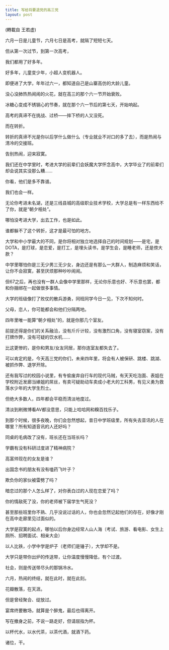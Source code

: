```yaml
---
title: 写给将要退党的高三党
layout: post
---
```



(轉載自 <a herf="http://hanhan.qq.com/hanhan/one/one243m.htm#page1">王若虚</a>)

六月一日是儿童节，六月七日是高考，就隔了短短七天。

但从第一次过节，到第一次高考，

我们都用了好多年。

好多年，儿童变少年，小超人变机器人。

即便进了大学，年年过六一，都知道自己是山寨高仿的大龄儿童。

没心没肺热热闹闹的火花，就在高三的那个六一节开始衰败。

冰糖心变成不锈钢心的节奏，就在那个六一节后的第七天，开始响起。

高考的真谛不在挑战、过桥——摔下桥的人又没死。

而在转折。

转折的真谛不光是你以后学什么做什么（专业就业不对口的多了去），而是热闹与清冷的交接班。

告别热闹，迎来寂寞。

我们还在中学里时，考进大学的前辈们会妖魔大学怀念高中，大学毕业了的前辈们却会说其实没那么糟……

你看，他们是多不靠谱。

我们也会一样。

无论你考进未名湖，还是三线县城的高级职业技术学校，大学总是有一样东西给不了你，就是“朝夕相处”。

哪怕没考进大学，出去工作，也是如此。

谁都躲不了这个转折，这才是最可怕的地方。

大学和中小学最大的不同，是你将相对独立地选择自己的时间规划——是宅，是DOTA，是打球，是恋爱，是打工，是埋头读书，是学生会，是睡老师，还是傍大款？

中学里哪怕你是三无少男三无少女，身边还是有那么一大群人，制造麻烦和笑话，让你不会寂寞，甚至厌烦那种吵吵闹闹。

但67之后，再也没有一群人会像中学里那样，无论你乐意也好、不乐意也罢，都和你捆绑在一起做很多事情。

大学的班级像打了败仗的散兵游勇，同班同学今日一见，下次不知何时。

父母，恋人，你可能都会和他们分隔两地。

四年里唯一能算“朝夕相处”的，就是你那几个室友。

前提还得是你们的关系融洽，没有斤斤计较，没有激烈口角，没有寝室窃案，没有打牌作弊，没有可疑的饮水机……

比这更惨的，是你和男友/女友同居，那你连室友都失去了。

可以肯定的是，今天高三党的你们，未来四年里，将会有人被保研、跳楼、跳湖、被抓作弊、退学开除。

还有我写过的校园小说里，有专偷废弃自行车的现代马贼，有天天吃泡面、表姐在学校附近发廊当婊姐的屌丝，有卖可疑助动车卖成小老大的工科男，有见义勇为救落水少年的大学生烈士。

但绝大多数人，四年都会平稳而清淡地度过。

清淡到刷微博看AV都没意思，只能上哈哈网和糗百找乐子。

到那个时候，很多夜晚，你们会忽然想起，昔日中学班级里，所有失去音讯的人在哪里？所有知道音讯的人还好吗？

同桌的毛病改了没有，班长还在当班长吗？

学霸有没有科研过度进了精神病院？

高富帅现在的女友是谁？

出国念书的朋友有没有嗑药飞叶子？

欺负你的家伙被雷劈了吗？

暗恋过的那个人怎么样了，对你表白过的人现在恋爱了吗？

你的情敌死了没，你的老师被下届学生气死没？

甚至那些班里你不熟、几乎没说过话的人，你也会忽然记起他们的存在，好像才刚在高中走廊里见过面似的。

大学是寂寞的起点，哪怕以后你身边经常人山人海（考试、旅游、看电影、女生上厕所、招聘面试、相亲大会）

以人比铁，小学中学是炉子（老师们是锤子），大学却不是。

大学只是带你出炉的传送带，让你温度慢慢降低，有个过渡。

社会，则是传送带尽头的那锅冷水。

六月，热闹的终结，就在此时，就在此刻。

花瓣散落，在天涯。

但是曾经聚合、绽放过。

宴席终要散场，就算是个醉鬼，最后也得离开。

写在撤身之前，不说一路走好，但请屈指为杯。

以杯代水，以水代茶，以茶代酒，就酒下药。

诸位，干。